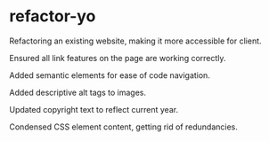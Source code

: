 # refactor-yo
Refactoring an existing website, making it more accessible for client.

Ensured all link features on the page are working correctly.

Added semantic elements for ease of code navigation.

Added descriptive alt tags to images.

Updated copyright text to reflect current year.

Condensed CSS element content, getting rid of redundancies.